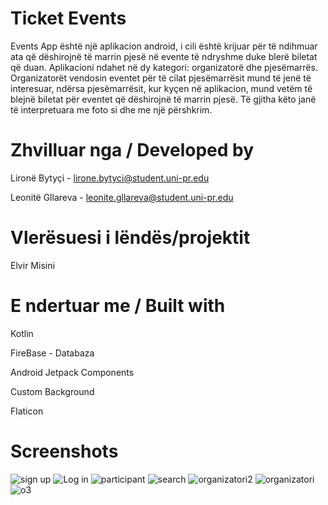 # Ticket Events
Events App është një aplikacion android, i cili është krijuar për të ndihmuar ata që dëshirojnë të marrin pjesë në evente të ndryshme duke blerë biletat që duan.
Aplikacioni ndahet në dy kategori: organizatorë dhe pjesëmarrës. Organizatorët vendosin eventet për të cilat pjesëmarrësit mund të jenë të interesuar, ndërsa pjesëmarrësit, kur kyçen në aplikacion, mund vetëm të blejnë biletat për eventet që dëshirojnë të marrin pjesë. Të gjitha këto janë të interpretuara me foto si dhe me një përshkrim.


# Zhvilluar nga / Developed by
Lironë Bytyçi - lirone.bytyci@student.uni-pr.edu

Leonitë Gllareva - leonite.gllareva@student.uni-pr.edu


# Vlerësuesi i lëndës/projektit
Elvir Misini


# E ndertuar me / Built with
Kotlin

FireBase - Databaza

Android Jetpack Components

Custom Background

Flaticon


# Screenshots
![sign up](https://github.com/user-attachments/assets/4a864c72-e381-4de8-a366-02b1f494c149)
![Log in](https://github.com/user-attachments/assets/d4734a88-4366-4578-b50f-268c12d7f43f)
![participant](https://github.com/user-attachments/assets/41b35b59-37f8-4416-a549-8e82c857aa7e)
![search](https://github.com/user-attachments/assets/91340f52-bfcf-4e68-9eb0-ab2bfae8c2fd)
![organizatori2](https://github.com/user-attachments/assets/2429a997-11f9-411a-b31b-dd15fdb0acd4)
![organizatori](https://github.com/user-attachments/assets/c91f0d97-b9d6-4990-8510-cb0e058de269)
![o3](https://github.com/user-attachments/assets/0a4750cb-eef7-43a4-831f-949589cd230b)



